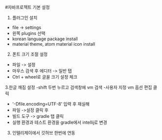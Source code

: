 #자바프로젝트 기본 설정

1. 플러그인 설치
- file -> settings
- 왼쪽 plugins 선택
- korean language package install
- material theme, atom material icon install

2. 폰트 크기 조절 설정
- 파일 -> 설정
- 마우스 검색 후 에디터 -> 일반 탭
- Ctrl + wheel로 글꼴 크기 설정 체크

3.한글 깨짐 설정
-shift 두번 누르고 검색창에 vm 검색
-사용자 지정 vm 옵션 편집 클릭
- '-Dfile.encoding=UTF-8' 입력 후 재실해
- 파일 ->설정 클릭 후
- 빌드 도구 -> gradle 탭 클릭
- 실행 환경과 테스트 환경을 gradle에서 intellij로 변경

3. 인텔리제이에서 깃허브 한번에 연동